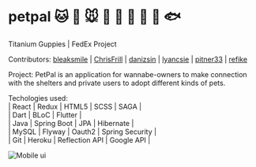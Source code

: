 # petpal :cat: :dog: :mouse: :koala: :pig: :wolf: :baby_chick: :penguin: :fish: 
Titanium Guppies | FedEx Project 

Contributors: 
[bleaksmile](https://github.com/bleaksmile) | [ChrisFrill](https://github.com/chrisfrill) | [danizsin](https://github.com/danizsin) | [lyancsie](https://github.com/lyancsie) | [pitner33](https://github.com/pitner33) | [refike](https://github.com/refike) 

Project: PetPal is an application for wannabe-owners to make connection with the shelters and private users to adopt different kinds of pets.

Techologies used:
<br>
| React | Redux | HTML5 | SCSS | SAGA |
<br>
| Dart  | BLoC | Flutter | 
<br>
| Java | Spring Boot | JPA | Hibernate | 
<br>
| MySQL | Flyway | Oauth2 | Spring Security | 
<br>
| Git | Heroku | Reflection API | Google API |

![Mobile ui](https://user-images.githubusercontent.com/42215450/55217679-620ce280-5200-11e9-8143-2b5305d7003d.png)




